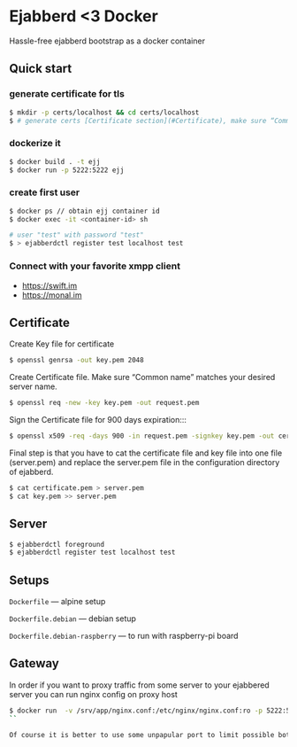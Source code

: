 # Ejabberd <3 Docker

Hassle-free ejabberd bootstrap as a docker container

## Quick start

### generate certificate for tls
```sh
$ mkdir -p certs/localhost && cd certs/localhost
$ # generate certs [Certificate section](#Certificate), make sure “Common name” is "localhost"
```

### dockerize it
```sh
$ docker build . -t ejj
$ docker run -p 5222:5222 ejj
```

### create first user
```sh
$ docker ps // obtain ejj container id
$ docker exec -it <container-id> sh

# user "test" with password "test"
$ > ejabberdctl register test localhost test
```

### Connect with your favorite xmpp client
- https://swift.im
- https://monal.im

## Certificate

Create Key file for certificate
```sh
$ openssl genrsa -out key.pem 2048
```

Create Certificate file. Make sure “Common name” matches your desired server name.
```sh
$ openssl req -new -key key.pem -out request.pem
```

Sign the Certificate file for 900 days expiration:::
```sh
$ openssl x509 -req -days 900 -in request.pem -signkey key.pem -out certificate.pem
```

Final step is that you have to cat the certificate file and key file into one file (server.pem) and replace the server.pem file in the configuration directory of ejabberd.
```sh
$ cat certificate.pem > server.pem
$ cat key.pem >> server.pem
```

## Server

```sh
$ ejabberdctl foreground
$ ejabberdctl register test localhost test
```

## Setups
`Dockerfile` — alpine setup

`Dockerfile.debian` — debian setup

`Dockerfile.debian-raspberry` — to run with raspberry-pi board

## Gateway

In order if you want to proxy traffic from some server
to your ejabbered server you can run nginx config on proxy host

```sh
$ docker run  -v /srv/app/nginx.conf:/etc/nginx/nginx.conf:ro -p 5222:5222 -d nginx:alpine
``

Of course it is better to use some unpapular port to limit possible bots' requests

